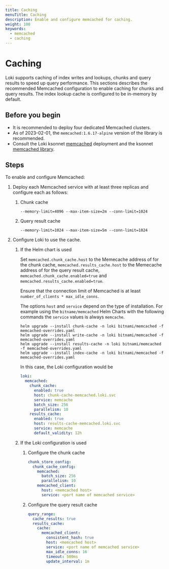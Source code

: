 ```yaml
---
title: Caching 
menuTitle: Caching 
description: Enable and configure memcached for caching. 
weight: 100
keywords:
  - memcached
  - caching
---
```


# Caching

Loki supports caching of index writes and lookups, chunks and query results to
speed up query performance. This sections describes the recommended Memcached
configuration to enable caching for chunks and query results. The index lookup
cache is configured to be in-memory by default.

## Before you begin

- It is recommended to deploy four dedicated Memcached clusters.
- As of 2023-02-01, the `memcached:1.6.17-alpine` version of the library is recommended.
- Consult the Loki ksonnet [memcached](https://github.com/grafana/loki/blob/main/production/ksonnet/loki/memcached.libsonnet) deployment and the ksonnet [memcached library](https://github.com/grafana/jsonnet-libs/tree/master/memcached).

## Steps

To enable and configure Memcached:

1. Deploy each Memcached service with at least three replicas and configure
   each as follows:
    1. Chunk cache 
       ```
       --memory-limit=4096 --max-item-size=2m --conn-limit=1024
       ```
    1. Query result cache
       ```
       --memory-limit=1024 --max-item-size=5m --conn-limit=1024
       ```

1. Configure Loki to use the cache.
    1. If the Helm chart is used

       Set `memcached.chunk_cache.host` to the Memecache address of for the chunk cache, `memcached.results_cache.host` to the Memecache address of for the query result cache, `memcached.chunk_cache.enabled=true` and `memcached.results_cache.enabled=true`. 
       
       Ensure that the connection limit of Memcached is at least `number_of_clients * max_idle_conns`.
       
       The options `host` and `service` depend on the type of installation. For example using the `bitname/memcached` Helm Charts with the following commands the `service` values is always `memcache`.
       ```
       helm upgrade --install chunk-cache -n loki bitnami/memcached -f memcached-overrides.yaml
       helm upgrade --install write-cache -n loki bitnami/memcached -f memcached-overrides.yaml
       helm upgrade --install results-cache -n loki bitnami/memcached -f memcached-overrides.yaml
       helm upgrade --install index-cache -n loki bitnami/memcached -f memcached-overrides.yaml
       ```
       In this case, the Loki configuration would be
       ```yaml
       loki:
         memcached:
           chunk_cache:
             enabled: true
             host: chunk-cache-memcached.loki.svc
             service: memcache
             batch_size: 256
             parallelism: 10
           results_cache:
             enabled: true
             host: results-cache-memcached.loki.svc
             service: memcache
             default_validity: 12h
       ```
    1. If the Loki configuration is used
        1. Configure the chunk cache
           ```yaml
           chunk_store_config:
             chunk_cache_config:
               memcached:
                 batch_size: 256
                 parallelism: 10
               memcached_client:
                 host: <memcached host>
                 service: <port name of memcached service>
           ```
        1. Configure the query result cache
           ```yaml
           query_range:
             cache_results: true
             results_cache:
               cache:
                 memcached_client:
                   consistent_hash: true
                   host: <memcached host>
                   service: <port name of memcached service>
                   max_idle_conns: 16
                   timeout: 500ms
                   update_interval: 1m
           ```
